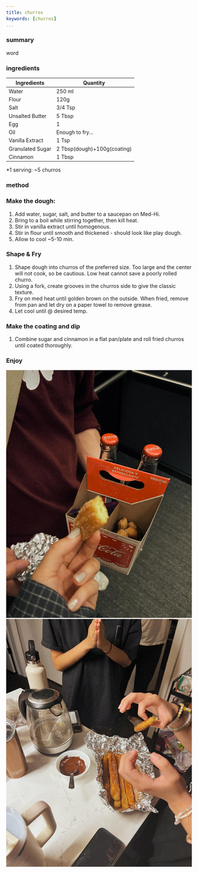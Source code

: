 ```yaml
---
title: churros
keywords: [churros]
...
```


### summary
word

### ingredients

|Ingredients|Quantity|
|----|----|
|Water|250 ml|
|Flour|120g|
|Salt|3/4 Tsp|
|Unsalted Butter|5 Tbsp|
|Egg|1|
|Oil|Enough to fry...|
|Vanilla Extract|1 Tsp|
|Granulated Sugar|2 Tbsp(dough)+100g(coating)|
|Cinnamon|1 Tbsp|

*1 serving: ~5 churros

### method
### Make the dough:
1. Add water, sugar, salt, and butter to a saucepan on Med-Hi.
2. Bring to a boil while stirring together, then kill heat.
3. Stir in vanilla extract until homogenous.
4. Stir in flour until smooth and thickened - should look like play dough.
5. Allow to cool ~5-10 min.


### Shape & Fry
1. Shape dough into churros of the preferred size. Too large and the center will not cook, so be cautious. Low heat cannot save a poorly rolled churro.
2. Using a fork, create grooves in the churros side to give the classic texture.
3. Fry on med heat until golden brown on the outside. When fried, remove from pan and let dry on a paper towel to remove grease.
4. Let cool until @ desired temp.
    
### Make the coating and dip
1. Combine sugar and cinnamon in a flat pan/plate and roll fried churros until coated thoroughly.

### Enjoy

![](img/2.jpg)
![](img/4.jpg)
